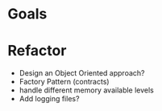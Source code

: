 # Goals

# Refactor

- Design an Object Oriented approach?
- Factory Pattern (contracts)
- handle different memory available levels
- Add logging files?
